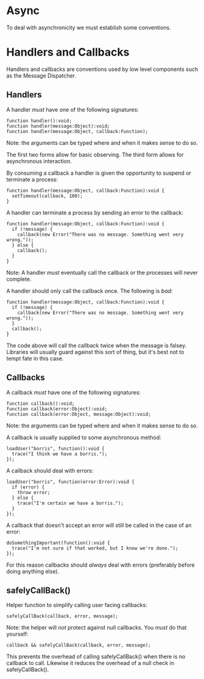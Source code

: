# Async

To deal with asynchronicity we must establish some conventions.

# Handlers and Callbacks

Handlers and callbacks are conventions used by low level components such as the Message Dispatcher.

## Handlers

A handler *must* have one of the following signatures:

    function handler():void;
    function handler(message:Object):void;
    function handler(message:Object, callback:Function);

Note: the arguments can be typed where and when it makes sense to do so.

The first two forms allow for basic observing. The third form allows for asynchronous interaction.

By consuming a callback a handler is given the opportunity to suspend or terminate a process:

    function handler(message:Object, callback:Function):void {
      setTimeout(callback, 100);
    }

A handler can terminate a process by sending an error to the callback:

    function handler(message:Object, callback:Function):void {
      if (!message) {
        callback(new Error("There was no message. Something went very wrong."));
      } else {
        callback();
      }
    }

Note: A handler *must* eventually call the callback or the processes will never complete.

A handler should only call the callback once. The following is *bad*:

    function handler(message:Object, callback:Function):void {
      if (!message) {
        callback(new Error("There was no message. Something went very wrong."));
      }
      callback();
    }

The code above will call the callback twice when the message is falsey. Libraries will usually guard against this sort of thing, but it's best not to tempt fate in this case.

## Callbacks

A callback *must* have one of the following signatures:

    function callback():void;
    function callback(error:Object):void;
    function callback(error:Object, message:Object):void;

Note: the arguments can be typed where and when it makes sense to do so.

A callback is usually supplied to some asynchronous method:

    loadUser("borris", function():void {
      trace("I think we have a borris.");
    });

A callback should deal with errors:

    loadUser("borris", function(error:Error):void {
      if (error) {
        throw error;
      } else {
        trace("I'm certain we have a borris.");
      }
    });

A callback that doesn't accept an error will still be called in the case of an error:

    doSomethingImportant(function():void {
      trace("I'm not sure if that worked, but I know we're done.");
    });

For this reason callbacks should *always* deal with errors (preferably before doing anything else).

## safelyCallBack()

Helper function to simplify calling user facing callbacks:

    safelyCallBack(callback, error, message);

Note: the helper will *not* protect against null callbacks. You *must* do that yourself:

    callback && safelyCallBack(callback, error, message);

This prevents the overhead of calling safelyCallBack() when there is no callback to call. Likewise it reduces the overhead of a null check in safelyCallBack().
